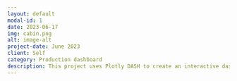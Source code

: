 ```yaml
---
layout: default
modal-id: 1
date: 2023-06-17
img: cabin.png
alt: image-alt
project-date: June 2023
client: Self
category: Production dashboard
description: This project uses Plotly DASH to create an interactive dashboard to view sugar consumption by region according to USDA data.
---
```

